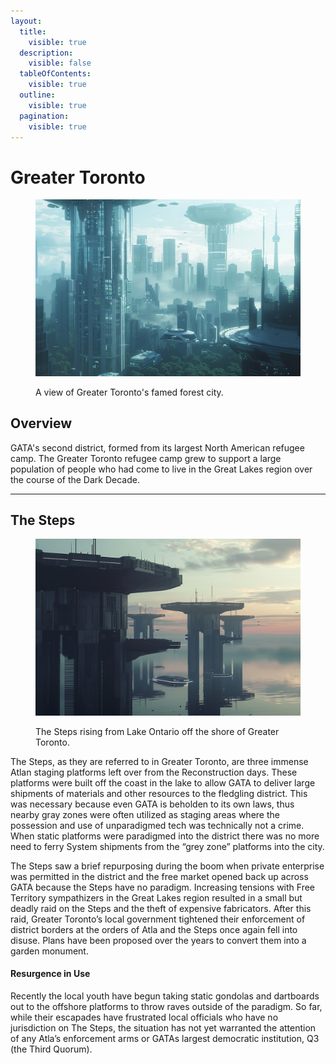 ```yaml
---
layout:
  title:
    visible: true
  description:
    visible: false
  tableOfContents:
    visible: true
  outline:
    visible: true
  pagination:
    visible: true
---
```


# Greater Toronto

<figure><img src="../../../.gitbook/assets/greatertoronto.png" alt=""><figcaption><p>A view of Greater Toronto's famed forest city.</p></figcaption></figure>

## Overview

GATA's second district, formed from its largest North American refugee camp. The Greater Toronto refugee camp grew to support a large population of people who had come to live in the Great Lakes region over the course of the Dark Decade.

***

## The Steps

<figure><img src="../../../.gitbook/assets/thesteps.png" alt="" width="563"><figcaption><p>The Steps rising from Lake Ontario off the shore of Greater Toronto.</p></figcaption></figure>

The Steps, as they are referred to in Greater Toronto, are three immense Atlan staging platforms left over from the Reconstruction days. These platforms were built off the coast in the lake to allow GATA to deliver large shipments of materials and other resources to the fledgling district. This was necessary because even GATA is beholden to its own laws, thus nearby gray zones were often utilized as staging areas where the possession and use of unparadigmed tech was technically not a crime. When static platforms were paradigmed into the district there was no more need to ferry System shipments from the “grey zone” platforms into the city.

The Steps saw a brief repurposing during the boom when private enterprise was permitted in the district and the free market opened back up across GATA because the Steps have no paradigm. Increasing tensions with Free Territory sympathizers in the Great Lakes region resulted in a small but deadly raid on the Steps and the theft of expensive fabricators. After this raid, Greater Toronto’s local government tightened their enforcement of district borders at the orders of Atla and the Steps once again fell into disuse. Plans have been proposed over the years to convert them into a garden monument.&#x20;

#### Resurgence in Use

Recently the local youth have begun taking static gondolas and dartboards out to the offshore platforms to throw raves outside of the paradigm. So far, while their escapades have frustrated local officials who have no jurisdiction on The Steps, the situation has not yet warranted the attention of any Atla’s enforcement arms or GATAs largest democratic institution, Q3 (the Third Quorum).
